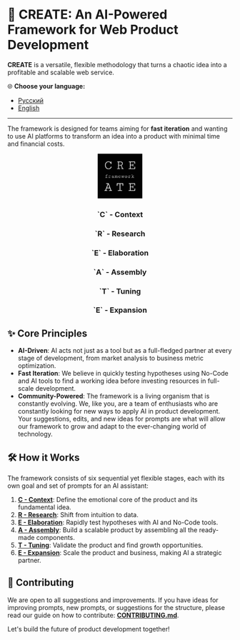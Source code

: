 # 🚀 CREATE: An AI-Powered Framework for Web Product Development

**CREATE** is a versatile, flexible methodology that turns a chaotic idea into a profitable and scalable web service.

🌐 **Choose your language:**
- [Русский](README_ru.md)
- [English](README.md)

---

The framework is designed for teams aiming for **fast iteration** and wanting to use AI platforms to transform an idea into a product with minimal time and financial costs.

<div align="center">
  <img src="docs/assets/create_logo.png" alt="CREATE Framework Logo" width="100"/>
  <h3>`C` - Context</h3>
  <h3>`R` - Research</h3>
  <h3>`E` - Elaboration</h3>
  <h3>`A` - Assembly</h3>
  <h3>`T` - Tuning</h3>
  <h3>`E` - Expansion</h3>
</div>

## ✨ Core Principles

-   **AI-Driven**: AI acts not just as a tool but as a full-fledged partner at every stage of development, from market analysis to business metric optimization.
-   **Fast Iteration**: We believe in quickly testing hypotheses using No-Code and AI tools to find a working idea before investing resources in full-scale development.
-   **Community-Powered**: The framework is a living organism that is constantly evolving. We, like you, are a team of enthusiasts who are constantly looking for new ways to apply AI in product development. Your suggestions, edits, and new ideas for prompts are what will allow our framework to grow and adapt to the ever-changing world of technology.

## 🛠️ How it Works

The framework consists of six sequential yet flexible stages, each with its own goal and set of prompts for an AI assistant:

1.  **[C - Context](docs/en/C-Context.md)**: Define the emotional core of the product and its fundamental idea.
2.  **[R - Research](docs/en/R-Research.md)**: Shift from intuition to data.
3.  **[E - Elaboration](docs/en/E-Elaboration.md)**: Rapidly test hypotheses with AI and No-Code tools.
4.  **[A - Assembly](docs/en/A-Assembly.md)**: Build a scalable product by assembling all the ready-made components.
5.  **[T - Tuning](docs/en/T-Tuning.md)**: Validate the product and find growth opportunities.
6.  **[E - Expansion](docs/en/E-Expansion.md)**: Scale the product and business, making AI a strategic partner.

## 🤝 Contributing

We are open to all suggestions and improvements. If you have ideas for improving prompts, new prompts, or suggestions for the structure, please read our guide on how to contribute: **[CONTRIBUTING.md](CONTRIBUTING.md)**.

Let's build the future of product development together!